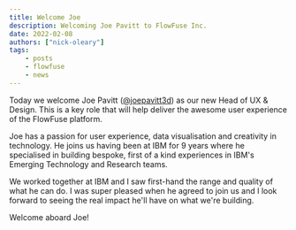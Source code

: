 ```yaml
---
title: Welcome Joe
description: Welcoming Joe Pavitt to FlowFuse Inc.
date: 2022-02-08
authors: ["nick-oleary"]
tags:
    - posts
    - flowfuse
    - news
---
```


Today we welcome Joe Pavitt ([@joepavitt3d](https://twitter.com/joepavitt3d)) as
our new Head of UX & Design. This is a key role that will help deliver the awesome
user experience of the FlowFuse platform.

<!--more-->

Joe has a passion for user experience, data visualisation and creativity in
technology. He joins us having been at IBM for 9 years where he specialised in
building bespoke, first of a kind experiences in IBM's Emerging Technology and
Research teams.

We worked together at IBM and I saw first-hand the range and quality of what he
can do. I was super pleased when he agreed to join us and I look forward to
seeing the real impact he'll have on what we're building.

Welcome aboard Joe!
